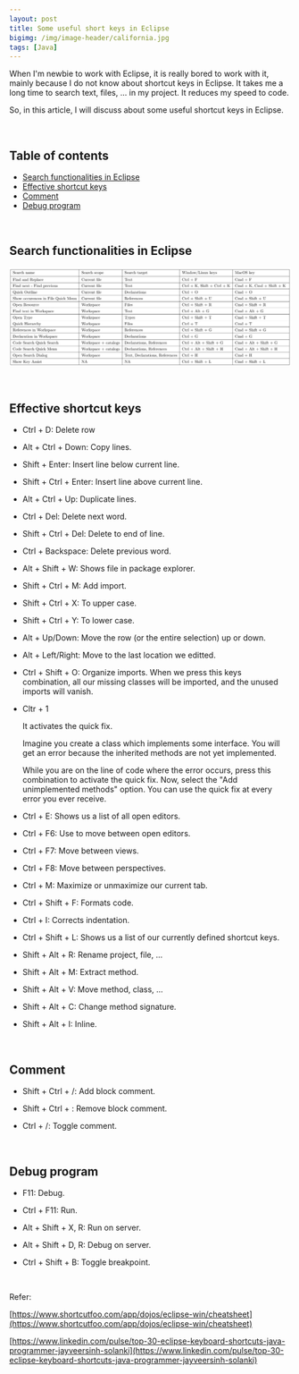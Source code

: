 ```yaml
---
layout: post
title: Some useful short keys in Eclipse
bigimg: /img/image-header/california.jpg
tags: [Java]
---
```


When I'm newbie to work with Eclipse, it is really bored to work with it, mainly because I do not know about shortcut keys in Eclipse. It takes me a long time to search text, files, ... in my project. It reduces my speed to code.

So, in this article, I will discuss about some useful shortcut keys in Eclipse.

<br>

## Table of contents
- [Search functionalities in Eclipse](#search-functionalities-in-eclipse)
- [Effective shortcut keys](#effective-shortcut-keys)
- [Comment](#comment)
- [Debug program](#debug-program)

<br>

## Search functionalities in Eclipse

![](../img/Latex/tables/useful-shortcut-keys-eclipse.png)

<br>

## Effective shortcut keys
- Ctrl + D: Delete row

- Alt + Ctrl + Down: Copy lines.

- Shift + Enter: Insert line below current line.

- Shift + Ctrl + Enter: Insert line above current line.

- Alt + Ctrl + Up: Duplicate lines.

- Ctrl + Del: Delete next word.

- Shift + Ctrl + Del: Delete to end of line.

- Ctrl + Backspace: Delete previous word.

- Alt + Shift + W: Shows file in package explorer.

- Shift + Ctrl + M: Add import.

- Shift + Ctrl + X: To upper case.

- Shift + Ctrl + Y: To lower case.

- Alt + Up/Down: Move the row (or the entire selection) up or down.

- Alt + Left/Right: Move to the last location we editted.

- Ctrl + Shift + O: Organize imports. When we press this keys combination, all our missing classes will be imported, and the unused imports will vanish.

- Cltr + 1

    It activates the quick fix. 
    
    Imagine you create a class which implements some interface. You will get an error because the inherited methods are not yet implemented. 
    
    While you are on the line of code where the error occurs, press this combination to activate the quick fix. Now, select the "Add unimplemented methods" option. You can use the quick fix at every error you ever receive.

- Ctrl + E: Shows us a list of all open editors.

- Ctrl + F6: Use to move between open editors.

- Ctrl + F7: Move between views.

- Ctrl + F8: Move between perspectives.

- Ctrl + M: Maximize or unmaximize our current tab.

- Ctrl + Shift + F: Formats code.

- Ctrl + I: Corrects indentation.

- Ctrl + Shift + L: Shows us a list of our currently defined shortcut keys.

- Shift + Alt + R: Rename project, file, ...

- Shift + Alt + M: Extract method.

- Shift + Alt + V: Move method, class, ...

- Shift + Alt + C: Change method signature.

- Shift + Alt + I: Inline.

<br>

## Comment
- Shift + Ctrl + /: Add block comment.

- Shift + Ctrl + \: Remove block comment.

- Ctrl + /: Toggle comment.

<br>

## Debug program
- F11: Debug.

- Ctrl + F11: Run.

- Alt + Shift + X, R: Run on server.

- Alt + Shift + D, R: Debug on server.

- Ctrl + Shift + B: Toggle breakpoint.


<br>

Refer:

[https://www.shortcutfoo.com/app/dojos/eclipse-win/cheatsheet](https://www.shortcutfoo.com/app/dojos/eclipse-win/cheatsheet)

[https://www.linkedin.com/pulse/top-30-eclipse-keyboard-shortcuts-java-programmer-jayveersinh-solanki](https://www.linkedin.com/pulse/top-30-eclipse-keyboard-shortcuts-java-programmer-jayveersinh-solanki)